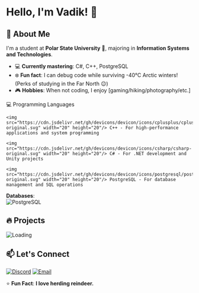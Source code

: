 # Hello, I'm Vadik! 👋

## 🚀 About Me  
I'm a student at **Polar State University** 🏫, majoring in **Information Systems and Technologies**.  
- 💻 **Currently mastering**: C#, C++, PostgreSQL  
- ❄️ **Fun fact**: I can debug code while surviving -40°C Arctic winters! (Perks of studying in the Far North 😉)  
- 🎮 **Hobbies**: When not coding, I enjoy [gaming/hiking/photography/etc.]   

💻 Programming Languages

    <img src="https://cdn.jsdelivr.net/gh/devicons/devicon/icons/cplusplus/cplusplus-original.svg" width="20" height="20"/> C++ - For high-performance applications and system programming

    <img src="https://cdn.jsdelivr.net/gh/devicons/devicon/icons/csharp/csharp-original.svg" width="20" height="20"/> C# - For .NET development and Unity projects

    <img src="https://cdn.jsdelivr.net/gh/devicons/devicon/icons/postgresql/postgresql-original.svg" width="20" height="20"/> PostgreSQL - For database management and SQL operations

**Databases**:  
![PostgreSQL](https://img.shields.io/badge/PostgreSQL-316192?style=flat&logo=postgresql&logoColor=white)

## 🔥 Projects
![Loading](https://i.gifer.com/ZZ5H.gif)

## 📫 Let's Connect
[![Discord](https://img.shields.io/badge/Join_My_Server-5865F2?style=flat&logo=discord&logoColor=white)](https://discord.com/users/366151961671893002)
[![Email](https://img.shields.io/badge/Email-D14836?style=flat&logo=gmail&logoColor=white)](mailto:ostafinskijvadim@gmail.com)  

⭐ **Fun Fact**: **I love herding reindeer.** 
